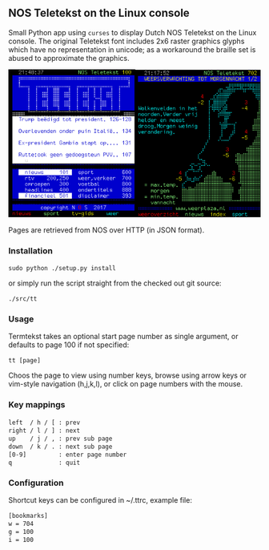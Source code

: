 
## NOS Teletekst on the Linux console

Small Python app using `curses` to display Dutch NOS Teletekst on the Linux
console. The original Teletekst font includes 2x6 raster graphics glyphs which
have no representation in unicode; as a workaround the braille set is abused to
approximate the graphics.

![Demo](/tt.png)

Pages are retrieved from NOS over HTTP (in JSON format).


### Installation

```
sudo python ./setup.py install
```

or simply run the script straight from the checked out git source:

```
./src/tt
```

### Usage

Termtekst takes an optional start page number as single argument, or defaults to page 100 if not specified:

```
tt [page]
```

Choos the page to view using number keys, browse using arrow keys or vim-style navigation (h,j,k,l), or click
on page numbers with the mouse.

### Key mappings

````
left  / h / [ : prev
right / l / ] : next
up    / j / , : prev sub page
down  / k / . : next sub page
[0-9]         : enter page number
q             : quit
````

### Configuration

Shortcut keys can be configured in ~/.ttrc, example file:

````
[bookmarks]
w = 704
g = 100
i = 100
````


